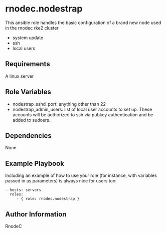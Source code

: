rnodec.nodestrap
=========

This ansible role handles the basic configuration of a brand new node used in the rnodec rke2 cluster 
* system update
* ssh 
* local users

Requirements
------------

A linux server

Role Variables
--------------

* nodestrap_sshd_port: anything other than 22
* nodestrap_admin_users: list of local user accounts to set up.  These accounts will be authorized to ssh via pubkey authentication and be added to sudoers.

Dependencies
------------

None


Example Playbook
----------------

Including an example of how to use your role (for instance, with variables passed in as parameters) is always nice for users too:

    - hosts: servers
      roles:
         - { role: rnodec.nodestrap }

Author Information
------------------

RnodeC
